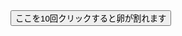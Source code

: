<!DOCTYPE html>
<html lang="en">
<head>
    <meta charset="UTF-8">
    <meta name="viewport" content="width=device-width, initial-scale=1.0">
    <title>えっぐいえっぐ</title>
    <link rel="stylesheet" href="kapuro.css">
</head>
<body>
    <div class="container">
        <button id="crackButton">ここを10回クリックすると卵が割れます</button>
        <div id="egg"></div>
    </div>
    <script src="kapuro.js"></script>
</body>
</html>
